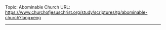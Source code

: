 Topic: Abominable Church
URL: https://www.churchofjesuschrist.org/study/scriptures/tg/abominable-church?lang=eng

---


